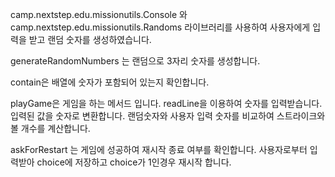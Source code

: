 camp.nextstep.edu.missionutils.Console 와 camp.nextstep.edu.missionutils.Randoms 라이브러리를 사용하여 사용자에게 입력을 받고 랜덤 숫자를 생성하였습니다.

generateRandomNumbers 는 랜덤으로 3자리 숫자를 생성합니다.

contain은 배열에 숫자가 포함되어 있는지 확인합니다.

playGame은 게임을 하는 메서드 입니다. 
readLine을 이용하여 숫자를 입력받습니다.
입력된 값을 숫자로 변환합니다.
랜덤숫자와 사용자 입력 숫자를 비교하여 스트라이크와 볼 개수를 계산합니다.

askForRestart 는 게임에 성공하여 재시작 종료 여부를 확인합니다. 
사용자로부터 입력받아 choice에 저장하고 choice가 1인경우 재시작 합니다. 

